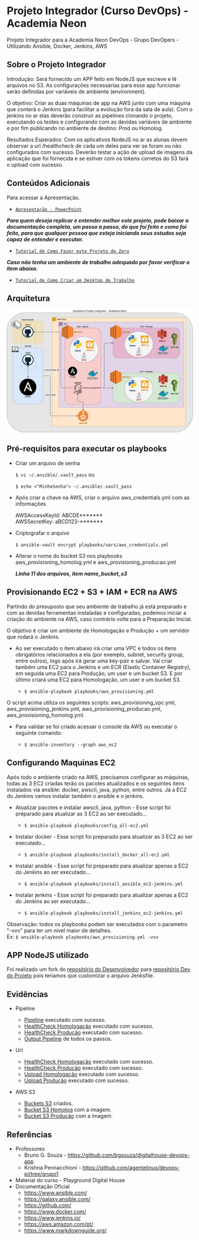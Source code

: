# Projeto Integrador (Curso DevOps) - Academia Neon
Projeto Integrador para a Academia Neon DevOps - Grupo DevOpers - Utilizando Ansible, Docker, Jenkins, AWS



## Sobre o Projeto Integrador
Introdução: Será fornecido um APP feito em NodeJS que escreve e lê arquivos no S3. As configurações necessárias para esse app funcionar serão definidas por variáveis de ambiente (environment).

O objetivo: Criar as duas máquinas de app na AWS junto com uma máquina que conterá o Jenkins (para facilitar a evolução
fora da sala de aula). Com o jenkins no ar elas deverão construir as pipelines clonando o projeto, executando os testes e configurando 
com as devidas variáveis de ambiente e por fim publicando no ambiente de destino: Prod ou Homolog.

Resultados Esperados: Com os aplicativos NodeJS no ar as alunas devem observar a url /healthcheck de cada um deles para ver se foram ou não configurados com sucesso. Deverão testar a ação de upload de imagens da aplicação que foi fornecida e se estiver com os tokens corretos do S3 fará o upload com sucesso.



## Conteúdos Adicionais

Para acessar a Apresentação.
* [`Apresentação - PowerPoint`](docs/DevOpers_PI_Apresentacao.pptx)

***Para quem deseja replicar e entender melhor este projeto, pode baixar a documentação completa, um passo a passo, do que foi feito e como foi feito, para que qualquer pessoa que esteja iniciando seus estudos seja capaz de entender e executar.***          
* [`Tutorial de Como Fazer este Projeto do Zero`](docs/DevOpers_PI_Tutorial.docx)

***Caso não tenha um ambiente de trabalho adequado por favor verificar o item abaixo.***           
* [`Tutorial de Como Criar um Desktop de Trabalho`](https://github.com/andresavs/AcademiaNeon_DevOps)



## Arquitetura

![Arquitetura](docs/DevOpers_ArquiteturaPI.jpg)



## Pré-requisitos para executar os playbooks
* Criar um arquivo de senha 

    `$ vi ~/.ansible/.vault_pass` ou

    `$ echo <"MinhaSenha"> ~/.ansible/.vault_pass`

* Após criar a chave na AWS, criar o arquivo aws_credentials.yml com as informações 

    AWSAccessKeyId: ABCDE*******       
    AWSSecretKey: aBCD123-*******

* Criptografar o arquivo

    `$ ansible-vault encrypt playbooks/vars/aws_credentials.yml `

* Alterar o nome do bucket S3 nos playbooks aws_provisioning_homolog.yml e aws_provisioning_producao.yml

    ***Linha 11 dos arquivos, item name_bucket_s3***   



## Provisionando EC2 + S3 + IAM + ECR na AWS
Partindo do presuposto que seu ambiente de trabalho já está preparado e com as devidas ferramentas instaladas e configuradas, podemos iniciar a criação do ambiente na AWS, caso contrário volte para a Preparação Inicial.

O objetivo é criar um ambiente de Homologação e Produção + um servidor que rodará o Jenkins.
* Ao ser executado o item abaixo irá criar uma VPC e todos os itens obrigatórios relacionados a ela (por exemplo, subnet, security group, entre outros), logo após irá gerar uma key-pair e salvar. Vai criar também uma EC2 para o Jenkins e um ECR (Elastic Container Registry), em seguida uma EC2 para Produção, um user e um bucket S3. E por último criará uma EC2 para Homologação, um user e um bucket S3.

    * `$ ansible-playbook playbooks/aws_provisioning.yml`

O script acima utiliza os seguintes scripts: aws_provisioning_vpc.yml, aws_provisioning_jenkins.yml, aws_provisioning_producao.yml, aws_provisioning_homolog.yml. 

* Para validar se foi criado acessar o console da AWS ou executar o seguinte comando:

    * `$ ansible-inventory --graph aws_ec2`



## Configurando Maquinas EC2 
Após todo o ambiente criado na AWS, precisamos configurar as máquinas, todas as 3 EC2 criadas terão os pacotes atualizados e os seguintes itens instalados via ansible: docker, awscli, java, python, entre outros. Já a EC2 do Jenkins vamos instalar também o ansible e o jenkins. 

* Atualizar pacotes e instalar awscli, java, python - Esse script foi preparado para atualizar as 3 EC2 ao ser executado...
    * `$ ansible-playbook playbooks/config_all-ec2.yml`

* Instalar docker - Esse script foi preparado para atualizar as 3 EC2 ao ser executado...
    * `$ ansible-playbook playbooks/install_docker_all-ec2.yml`

* Instalar ansible - Esse script foi preparado para atualizar apenas a EC2 do Jenkins ao ser executado...
    * `$ ansible-playbook playbooks/install_ansible_ec2-jenkins.yml`

* Instalar jenkins - Esse script foi preparado para atualizar apenas a EC2 do Jenkins ao ser executado...
    * `$ ansible-playbook playbooks/install_jenkins_ec2-jenkins.yml`

Observação: todos os playbooks podem ser executados com o parametro "-vvv" para ter um nível maior de detalhes.                                                          
Ex: `$ ansible-playbook playbooks/aws_provisioning.yml -vvv`     



## APP NodeJS utilizado
Foi realizado um fork do [repositório do Desenvolvedor](https://github.com/bgsouza/digitalhouse-devops-app.git) para [repositório Dev do Projeto](https://github.com/andresavs/digitalhouse-devops-app.git) pois teriamos que customizar o arquivo Jenksfile.



## Evidências
* Pipeline
    * [Pipeline](docs/evidencias-projeto/PipelineOk.png) executado com sucesso.
    * [HealthCheck Homologação](docs/evidencias-projeto/healthcheck-homolog.png) executado com sucesso.
    * [HealthCheck Produção](docs/evidencias-projeto/healthcheck-prod.png) executado com sucesso.
    * [Output Pipeline](docs/evidencias-projeto/Output-Pipeline.pdf) de todos os passos.

* Url
    * [HealthCheck Homologação](docs/evidencias-projeto/url-healthcheck-homolog.png) executado com sucesso.
    * [HealthCheck Produção](docs/evidencias-projeto/url-healthcheck-prod.png) executado com sucesso.
    * [Upload Homologação](docs/evidencias-projeto/url-upload-homolog.png) executado com sucesso.
    * [Upload Produção](docs/evidencias-projeto/url-upload-prod.png) executado com sucesso.

* AWS S3
    * [Buckets S3](docs/evidencias-projeto/Buckets-S3.png) criados.
    * [Bucket S3 Homolog](docs/evidencias-projeto/BucketS3-homolog.png) com a imagem.
    * [Bucket S3 Produção](docs/evidencias-projeto/BucketS3-prod.png) com a imagem.



## Referências
* Professores
    * Bruno G. Souza - https://github.com/bgsouza/digitalhouse-devops-app
    * Krishna Pennacchioni - https://github.com/agentelinux/devops-pi/tree/grupo1
* Material do curso - Playground Digital House
* Documentação Oficial
    * https://www.ansible.com/
    * https://galaxy.ansible.com/
    * https://github.com/
    * https://www.docker.com/
    * https://www.jenkins.io/
    * https://aws.amazon.com/pt/
    * https://www.markdownguide.org/
